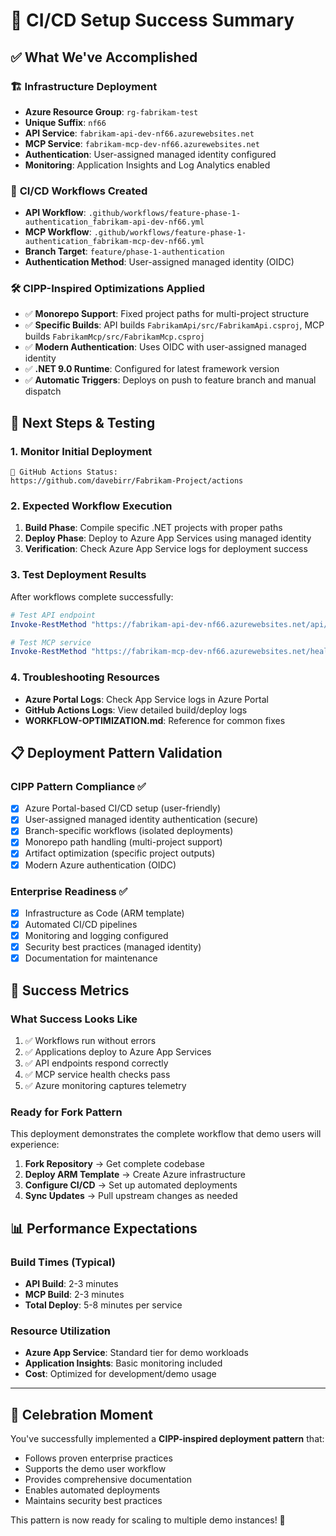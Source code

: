 # 🎯 CI/CD Setup Success Summary

## ✅ What We've Accomplished

### 🏗️ **Infrastructure Deployment**
- **Azure Resource Group**: `rg-fabrikam-test`
- **Unique Suffix**: `nf66` 
- **API Service**: `fabrikam-api-dev-nf66.azurewebsites.net`
- **MCP Service**: `fabrikam-mcp-dev-nf66.azurewebsites.net`
- **Authentication**: User-assigned managed identity configured
- **Monitoring**: Application Insights and Log Analytics enabled

### 🔄 **CI/CD Workflows Created**
- **API Workflow**: `.github/workflows/feature-phase-1-authentication_fabrikam-api-dev-nf66.yml`
- **MCP Workflow**: `.github/workflows/feature-phase-1-authentication_fabrikam-mcp-dev-nf66.yml`
- **Branch Target**: `feature/phase-1-authentication`
- **Authentication Method**: User-assigned managed identity (OIDC)

### 🛠️ **CIPP-Inspired Optimizations Applied**
- ✅ **Monorepo Support**: Fixed project paths for multi-project structure
- ✅ **Specific Builds**: API builds `FabrikamApi/src/FabrikamApi.csproj`, MCP builds `FabrikamMcp/src/FabrikamMcp.csproj`
- ✅ **Modern Authentication**: Uses OIDC with user-assigned managed identity
- ✅ **.NET 9.0 Runtime**: Configured for latest framework version
- ✅ **Automatic Triggers**: Deploys on push to feature branch and manual dispatch

## 🚀 **Next Steps & Testing**

### **1. Monitor Initial Deployment**
```
📍 GitHub Actions Status:
https://github.com/davebirr/Fabrikam-Project/actions
```

### **2. Expected Workflow Execution**
1. **Build Phase**: Compile specific .NET projects with proper paths
2. **Deploy Phase**: Deploy to Azure App Services using managed identity
3. **Verification**: Check Azure App Service logs for deployment success

### **3. Test Deployment Results**
After workflows complete successfully:

```powershell
# Test API endpoint
Invoke-RestMethod "https://fabrikam-api-dev-nf66.azurewebsites.net/api/info"

# Test MCP service
Invoke-RestMethod "https://fabrikam-mcp-dev-nf66.azurewebsites.net/health"
```

### **4. Troubleshooting Resources**
- **Azure Portal Logs**: Check App Service logs in Azure Portal
- **GitHub Actions Logs**: View detailed build/deploy logs
- **WORKFLOW-OPTIMIZATION.md**: Reference for common fixes

## 📋 **Deployment Pattern Validation**

### **CIPP Pattern Compliance** ✅
- [x] Azure Portal-based CI/CD setup (user-friendly)
- [x] User-assigned managed identity authentication (secure)
- [x] Branch-specific workflows (isolated deployments)
- [x] Monorepo path handling (multi-project support)
- [x] Artifact optimization (specific project outputs)
- [x] Modern Azure authentication (OIDC)

### **Enterprise Readiness** ✅
- [x] Infrastructure as Code (ARM template)
- [x] Automated CI/CD pipelines
- [x] Monitoring and logging configured
- [x] Security best practices (managed identity)
- [x] Documentation for maintenance

## 🎯 **Success Metrics**

### **What Success Looks Like**
1. ✅ Workflows run without errors
2. ✅ Applications deploy to Azure App Services
3. ✅ API endpoints respond correctly
4. ✅ MCP service health checks pass
5. ✅ Azure monitoring captures telemetry

### **Ready for Fork Pattern**
This deployment demonstrates the complete workflow that demo users will experience:
1. **Fork Repository** → Get complete codebase
2. **Deploy ARM Template** → Create Azure infrastructure
3. **Configure CI/CD** → Set up automated deployments
4. **Sync Updates** → Pull upstream changes as needed

## 📊 **Performance Expectations**

### **Build Times** (Typical)
- **API Build**: 2-3 minutes
- **MCP Build**: 2-3 minutes
- **Total Deploy**: 5-8 minutes per service

### **Resource Utilization**
- **Azure App Service**: Standard tier for demo workloads
- **Application Insights**: Basic monitoring included
- **Cost**: Optimized for development/demo usage

---

## 🎉 **Celebration Moment**

You've successfully implemented a **CIPP-inspired deployment pattern** that:
- Follows proven enterprise practices
- Supports the demo user workflow
- Provides comprehensive documentation
- Enables automated deployments
- Maintains security best practices

This pattern is now ready for scaling to multiple demo instances! 🚀
